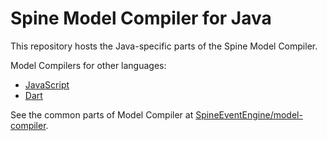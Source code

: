 # Spine Model Compiler for Java

This repository hosts the Java-specific parts of the Spine Model Compiler.

Model Compilers for other languages:
* [JavaScript][mc-js]
* [Dart][mc-dart]

See the common parts of Model Compiler at [SpineEventEngine/model-compiler][model-compiler].

[model-compiler]: https://github.com/SpineEventEngine/model-compiler
[mc-js]: https://github.com/SpineEventEngine/mc-js
[mc-dart]: https://github.com/SpineEventEngine/mc-dart
